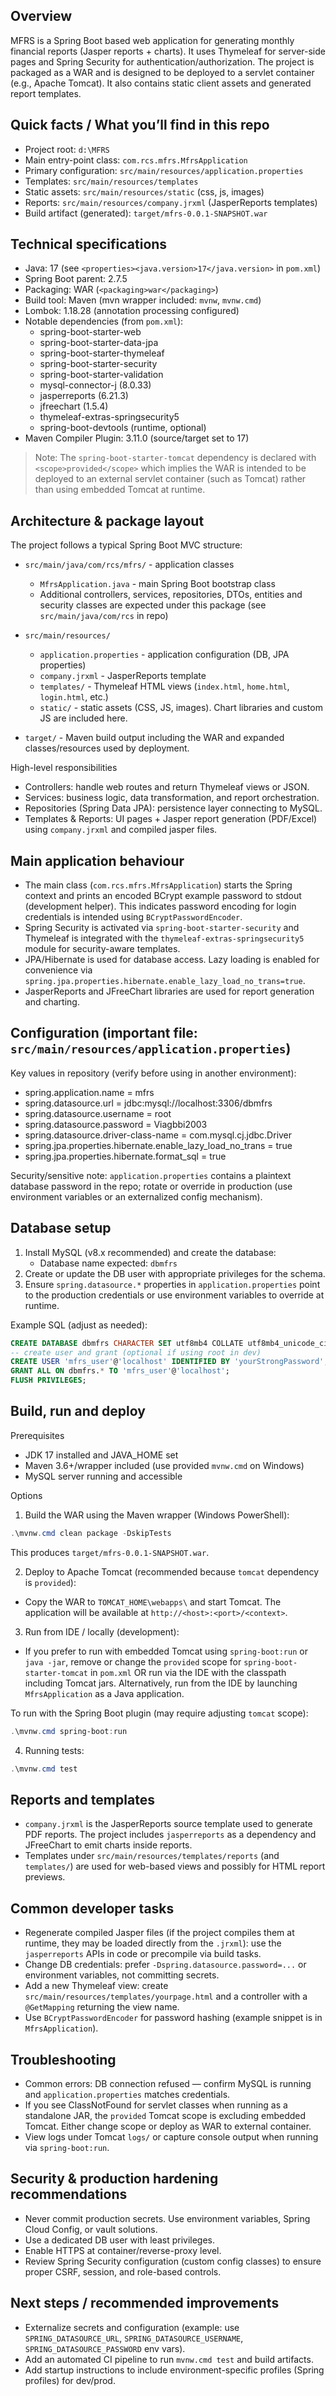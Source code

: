 ## Overview
MFRS is a Spring Boot based web application for generating monthly financial reports (Jasper reports + charts). It uses Thymeleaf for server-side pages and Spring Security for authentication/authorization. The project is packaged as a WAR and is designed to be deployed to a servlet container (e.g., Apache Tomcat). It also contains static client assets and generated report templates.

## Quick facts / What you’ll find in this repo
- Project root: `d:\MFRS`
- Main entry-point class: `com.rcs.mfrs.MfrsApplication`
- Primary configuration: `src/main/resources/application.properties`
- Templates: `src/main/resources/templates`
- Static assets: `src/main/resources/static` (css, js, images)
- Reports: `src/main/resources/company.jrxml` (JasperReports templates)
- Build artifact (generated): `target/mfrs-0.0.1-SNAPSHOT.war`

## Technical specifications
- Java: 17 (see `<properties><java.version>17</java.version>` in `pom.xml`)
- Spring Boot parent: 2.7.5
- Packaging: WAR (`<packaging>war</packaging>`)
- Build tool: Maven (mvn wrapper included: `mvnw`, `mvnw.cmd`)
- Lombok: 1.18.28 (annotation processing configured)
- Notable dependencies (from `pom.xml`):
  - spring-boot-starter-web
  - spring-boot-starter-data-jpa
  - spring-boot-starter-thymeleaf
  - spring-boot-starter-security
  - spring-boot-starter-validation
  - mysql-connector-j (8.0.33)
  - jasperreports (6.21.3)
  - jfreechart (1.5.4)
  - thymeleaf-extras-springsecurity5
  - spring-boot-devtools (runtime, optional)
- Maven Compiler Plugin: 3.11.0 (source/target set to 17)

> Note: The `spring-boot-starter-tomcat` dependency is declared with `<scope>provided</scope>` which implies the WAR is intended to be deployed to an external servlet container (such as Tomcat) rather than using embedded Tomcat at runtime.

## Architecture & package layout
The project follows a typical Spring Boot MVC structure:

- `src/main/java/com/rcs/mfrs/` - application classes
  - `MfrsApplication.java` - main Spring Boot bootstrap class
  - Additional controllers, services, repositories, DTOs, entities and security classes are expected under this package (see `src/main/java/com/rcs` in repo)

- `src/main/resources/`
  - `application.properties` - application configuration (DB, JPA properties)
  - `company.jrxml` - JasperReports template
  - `templates/` - Thymeleaf HTML views (`index.html`, `home.html`, `login.html`, etc.)
  - `static/` - static assets (CSS, JS, images). Chart libraries and custom JS are included here.

- `target/` - Maven build output including the WAR and expanded classes/resources used by deployment.

High-level responsibilities
- Controllers: handle web routes and return Thymeleaf views or JSON.
- Services: business logic, data transformation, and report orchestration.
- Repositories (Spring Data JPA): persistence layer connecting to MySQL.
- Templates & Reports: UI pages + Jasper report generation (PDF/Excel) using `company.jrxml` and compiled jasper files.

## Main application behaviour
- The main class (`com.rcs.mfrs.MfrsApplication`) starts the Spring context and prints an encoded BCrypt example password to stdout (development helper). This indicates password encoding for login credentials is intended using `BCryptPasswordEncoder`.
- Spring Security is activated via `spring-boot-starter-security` and Thymeleaf is integrated with the `thymeleaf-extras-springsecurity5` module for security-aware templates.
- JPA/Hibernate is used for database access. Lazy loading is enabled for convenience via `spring.jpa.properties.hibernate.enable_lazy_load_no_trans=true`.
- JasperReports and JFreeChart libraries are used for report generation and charting.

## Configuration (important file: `src/main/resources/application.properties`)
Key values in repository (verify before using in another environment):

- spring.application.name = mfrs
- spring.datasource.url = jdbc:mysql://localhost:3306/dbmfrs
- spring.datasource.username = root
- spring.datasource.password = Viagbbi2003
- spring.datasource.driver-class-name = com.mysql.cj.jdbc.Driver
- spring.jpa.properties.hibernate.enable_lazy_load_no_trans = true
- spring.jpa.properties.hibernate.format_sql = true

Security/sensitive note: `application.properties` contains a plaintext database password in the repo; rotate or override in production (use environment variables or an externalized config mechanism).

## Database setup
1. Install MySQL (v8.x recommended) and create the database:
   - Database name expected: `dbmfrs`
2. Create or update the DB user with appropriate privileges for the schema.
3. Ensure `spring.datasource.*` properties in `application.properties` point to the production credentials or use environment variables to override at runtime.

Example SQL (adjust as needed):

```sql
CREATE DATABASE dbmfrs CHARACTER SET utf8mb4 COLLATE utf8mb4_unicode_ci;
-- create user and grant (optional if using root in dev)
CREATE USER 'mfrs_user'@'localhost' IDENTIFIED BY 'yourStrongPassword';
GRANT ALL ON dbmfrs.* TO 'mfrs_user'@'localhost';
FLUSH PRIVILEGES;
```

## Build, run and deploy
Prerequisites
- JDK 17 installed and JAVA_HOME set
- Maven 3.6+/wrapper included (use provided `mvnw.cmd` on Windows)
- MySQL server running and accessible

Options

1) Build the WAR using the Maven wrapper (Windows PowerShell):

```powershell
.\mvnw.cmd clean package -DskipTests
```

This produces `target/mfrs-0.0.1-SNAPSHOT.war`.

2) Deploy to Apache Tomcat (recommended because `tomcat` dependency is `provided`):
- Copy the WAR to `TOMCAT_HOME\webapps\` and start Tomcat. The application will be available at `http://<host>:<port>/<context>`.

3) Run from IDE / locally (development):
- If you prefer to run with embedded Tomcat using `spring-boot:run` or `java -jar`, remove or change the `provided` scope for `spring-boot-starter-tomcat` in `pom.xml` OR run via the IDE with the classpath including Tomcat jars. Alternatively, run from the IDE by launching `MfrsApplication` as a Java application.

To run with the Spring Boot plugin (may require adjusting `tomcat` scope):

```powershell
.\mvnw.cmd spring-boot:run
```

4) Running tests:

```powershell
.\mvnw.cmd test
```

## Reports and templates
- `company.jrxml` is the JasperReports source template used to generate PDF reports. The project includes `jasperreports` as a dependency and JFreeChart to emit charts inside reports.
- Templates under `src/main/resources/templates/reports` (and `templates/`) are used for web-based views and possibly for HTML report previews.

## Common developer tasks
- Regenerate compiled Jasper files (if the project compiles them at runtime, they may be loaded directly from the `.jrxml`): use the `jasperreports` APIs in code or precompile via build tasks.
- Change DB credentials: prefer `-Dspring.datasource.password=...` or environment variables, not committing secrets.
- Add a new Thymeleaf view: create `src/main/resources/templates/yourpage.html` and a controller with a `@GetMapping` returning the view name.
- Use `BCryptPasswordEncoder` for password hashing (example snippet is in `MfrsApplication`).

## Troubleshooting
- Common errors: DB connection refused — confirm MySQL is running and `application.properties` matches credentials.
- If you see ClassNotFound for servlet classes when running as a standalone JAR, the `provided` Tomcat scope is excluding embedded Tomcat. Either change scope or deploy as WAR to external container.
- View logs under Tomcat `logs/` or capture console output when running via `spring-boot:run`.

## Security & production hardening recommendations
- Never commit production secrets. Use environment variables, Spring Cloud Config, or vault solutions.
- Use a dedicated DB user with least privileges.
- Enable HTTPS at container/reverse-proxy level.
- Review Spring Security configuration (custom config classes) to ensure proper CSRF, session, and role-based controls.

## Next steps / recommended improvements
- Externalize secrets and configuration (example: use `SPRING_DATASOURCE_URL`, `SPRING_DATASOURCE_USERNAME`, `SPRING_DATASOURCE_PASSWORD` env vars).
- Add an automated CI pipeline to run `mvnw.cmd test` and build artifacts.
- Add startup instructions to include environment-specific profiles (Spring profiles) for dev/prod.

